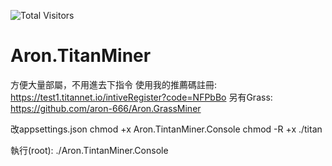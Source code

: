 ![Total Visitors](https://komarev.com/ghpvc/?username=aron-666titan&color=green)

# Aron.TitanMiner

方便大量部屬，不用進去下指令
使用我的推薦碼註冊: https://test1.titannet.io/intiveRegister?code=NFPbBo
另有Grass: https://github.com/aron-666/Aron.GrassMiner

改appsettings.json
chmod +x Aron.TintanMiner.Console
chmod -R +x ./titan

執行(root):
./Aron.TintanMiner.Console
